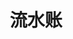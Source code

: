 ---
title: 流水账
description: 帐不平😿
image: cover.jpg
# Badge style
style:
    // background: "#2a9d8f"
    // color: "#fff"
---